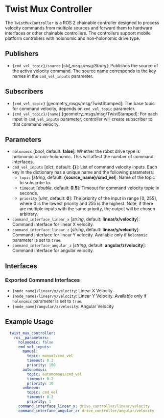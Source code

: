 
# Twist Mux Controller

The `TwistMuxController` is a ROS 2 chainable controller designed to process velocity commands from multiple sources and forward them to hardware interfaces or other chainable controllers. The controllers support mobile platform controllers with holonomic and non-holonomic drive type.

## Publishers

- `{cmd_vel_topic}/source` [*std_msgs/msg/String*]: Publishes the source of the active velocity command. The source name corresponds to the key names in the `cmd_vel_inputs` parameter.

## Subscribers

- `{cmd_vel_topic}` [geometry_msgs/msg/TwistStamped]: The base topic for command velocity, depends on `cmd_vel_topic` parameter.
- `{cmd_vel_topic}/{name}` [geometry_msgs/msg/TwistStamped]: For each input in `cmd_vel_inputs` parameter, controller will create subscriber to that command velocity.

## Parameters

- `holonomic` [*bool*, default: **false**]: Whether the robot drive type is holonomic or non-holonomic. This will affect the number of command interfaces.
- `cmd_vel_inputs` [*dict*, default: **{}**]: List of command velocity inputs. Each key in the dictionary has a unique name and the following parameters:
  - `topic` [*string*, default: **{source_name}/cmd_vel**]: Name of the topic to subscribe to.
  - `timeout` [*double*, default: **0.5**]: Timeout for command velocity topic in seconds.
  - `priority` [*uint*, default: **0**]: The priority of the input in range [0, 255], where 0 is the lowest priority and 255 is the highest. Note, if there are multiple inputs with the same priority, the output will be chosen arbitrary.
- `command_interface_linear_x` [*string*, default: **linear/x/velocity**]: Command interface for linear X velocity.
- `command_interface_linear_z` [*string*, default: **linear/y/velocity**]: Command interface for linear Y velocity. Available only if `holonomic` parameter is set to `true`.
- `command_interface_angular_z` [*string*, default: **angular/z/velocity**]: Command interface for angular velocity.

## Interfaces

### Exported Command Interfaces

- `{node_name}/linear/x/velocity`: Linear X Velocity
- `{node_name}/linear/y/velocity`: Linear Y Velocity. Available only if `holonomic` parameter is set to `true`.
- `{node_name}/angular/z/velocity`: Angular Velocity

## Example Usage

```yaml
  twist_mux_controller:
    ros__parameters:
      holonomic: false
      cmd_vel_inputs:
        manual:
          topic: manual/cmd_vel
          timeout: 0.2
          priority: 100
        autonomous:
          topic: autonomous/cmd_vel
          timeout: 0.2
          priority: 10
        unknown:
          topic: cmd_vel
          timeout: 0.2
          priority: 1
      command_interface_linear_x: drive_controller/linear/velocity
      command_interface_angular_z: drive_controller/angular/velocity
```
